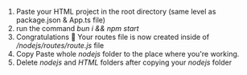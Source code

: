 1. Paste your HTML project in the root directory (same level as package.json & App.ts file)
2. run the command *bun i && npm start*
3. Congratulations 🎉 Your routes file is now created inside of */nodejs/routes/route.js* file
4. Copy Paste whole *nodejs* folder to the place where you're working.
5. Delete *nodejs* and *HTML* folders after copying your *nodejs* folder